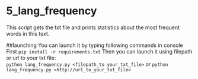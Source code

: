 # 5_lang_frequency
This script gets the txt file and prints statistics about the most frequent words in this text.  

##launching 
You can launch it by typing following commands in console
First `pip install -r requirements.txt` Then you can launch it using filepath or url to your txt file:  
`python lang_frequency.py <filepath_to your_txt_file>` or `python lang_frequency.py <http://url_to_your_txt_file>`
